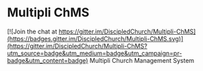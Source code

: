 # Multipli ChMS

[![Join the chat at https://gitter.im/DiscipledChurch/Multipli-ChMS](https://badges.gitter.im/DiscipledChurch/Multipli-ChMS.svg)](https://gitter.im/DiscipledChurch/Multipli-ChMS?utm_source=badge&utm_medium=badge&utm_campaign=pr-badge&utm_content=badge)
Multipli Church Management System
